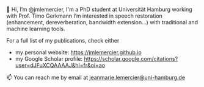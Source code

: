 👋 Hi, I’m @jmlemercier, I'm a PhD student at Universität Hamburg working with Prof. Timo Gerkmann
I’m interested in speech restoration (enhancement, dereverberation, bandwidth extension...) with traditional and machine learning tools.

For a full list of my publications, check either 
  - my personal website: https://jmlemercier.github.io 
  - my Google Scholar profile: https://scholar.google.com/citations?user=dJFuXCQAAAAJ&hl=fr&oi=ao

📫 You can reach me by email at jeanmarie.lemercier@uni-hamburg.de

<!---
jmlemercier/jmlemercier is a ✨ special ✨ repository because its `README.md` (this file) appears on your GitHub profile.
You can click the Preview link to take a look at your changes.
--->
